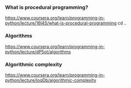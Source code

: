 ### What is procedural programming?

https://www.coursera.org/learn/programming-in-python/lecture/16l4S/what-is-procedural-programming
cd ..

### Algorithms
https://www.coursera.org/learn/programming-in-python/lecture/dP5ot/algorithms

### Algorithmic complexity
https://www.coursera.org/learn/programming-in-python/lecture/loqDb/algorithmic-complexity

